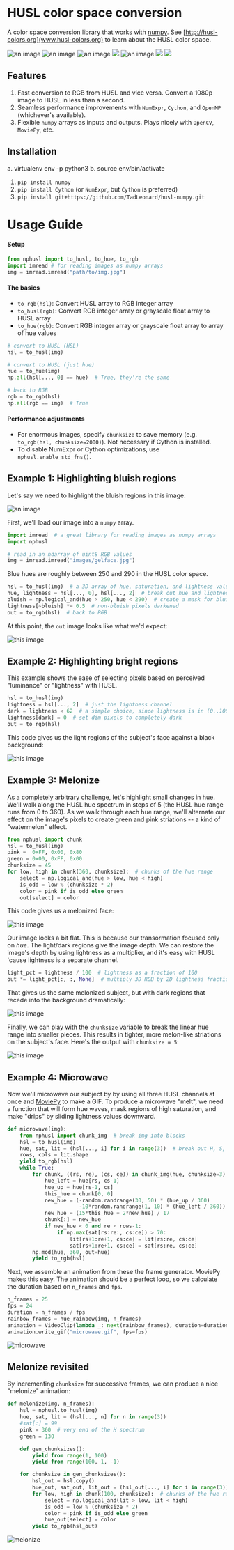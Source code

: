 # HUSL color space conversion
A color space conversion library that works with [numpy](http://numpy.org). See [http://husl-colors.org](www.husl-colors.org) to learn about the HUSL color space.

![an image](images/gelface.jpg) ![an image](images/light.jpg) ![an image](images/watermelon_final.jpg) ![](images/gelface.gif) ![an image](https://i.imgur.com/Arv5BDt.gif) ![](http://imgur.com/B3XiGOm.gif) ![](http://imgur.com/0BAP3RX.gif)

## Features

1. Fast conversion to RGB from HUSL and vice versa. Convert a 1080p image to HUSL in less than a second.
2. Seamless performance improvements with `NumExpr`, `Cython`, and `OpenMP` (whichever's available).
3. Flexible `numpy` arrays as inputs and outputs. Plays nicely with `OpenCV`, `MoviePy`, etc.

## Installation

a. virtualenv env -p python3
b. source env/bin/activate

1. `pip install numpy`
2. `pip install Cython`  (or `NumExpr`, but `Cython` is preferred)
3. `pip install git+https://github.com/TadLeonard/husl-numpy.git`

# Usage Guide
#### Setup

```python
from nphusl import to_husl, to_hue, to_rgb
import imread # for reading images as numpy arrays
img = imread.imread("path/to/img.jpg")
```

#### The basics

* `to_rgb(hsl)`: Convert HUSL array to RGB integer array
* `to_husl(rgb)`: Convert RGB integer array or grayscale float array to HUSL array
* `to_hue(rgb)`: Convert RGB integer array or grayscale float array to array of hue values

```python
# convert to HUSL (HSL)
hsl = to_husl(img)

# convert to HUSL (just hue)
hue = to_hue(img)
np.all(hsl[..., 0] == hue)  # True, they're the same

# back to RGB
rgb = to_rgb(hsl)
np.all(rgb == img)  # True
```

#### Performance adjustments

* For enormous images, specify `chunksize` to save memory (e.g. `to_rgb(hsl, chunksize=2000)`). Not necessary if Cython is installed.
* To disable NumExpr or Cython optimizations, use `nphusl.enable_std_fns()`.

## Example 1: Highlighting bluish regions
Let's say we need to highlight the bluish regions in this image:

![an image](images/gelface.jpg)

First, we'll load our image into a `numpy` array.

```python
import imread  # a great library for reading images as numpy arrays
import nphusl 

# read in an ndarray of uint8 RGB values
img = imread.imread("images/gelface.jpg")
```

Blue hues are roughly between 250 and 290 in the HUSL color space.

```python
hsl = to_husl(img)  # a 3D array of hue, saturation, and lightness values
hue, lightness = hsl[..., 0], hsl[..., 2]  # break out hue and lightness channels
bluish = np.logical_and(hue > 250, hue < 290)  # create a mask for bluish pixels
lightness[~bluish] *= 0.5  # non-bluish pixels darkened
out = to_rgb(hsl)  # back to RGB
```

At this point, the `out` image looks like what we'd expect:

![this image](images/blue.jpg)

## Example 2: Highlighting bright regions

This example shows the ease of selecting pixels based on perceived
"luminance" or "lightness" with HUSL.

```python
hsl = to_husl(img)
lightness = hsl[..., 2]  # just the lightness channel
dark = lightness < 62  # a simple choice, since lightness is in (0..100)
lightness[dark] = 0  # set dim pixels to completely dark
out = to_rgb(hsl)
```

This code gives us the light regions of the subject's face against a
black background:

![this image](images/light.jpg)


## Example 3: Melonize

As a completely arbitrary challenge, let's highlight small changes in hue.
We'll walk along the HUSL hue spectrum in steps of 5 (the HUSL hue range
runs from 0 to 360). As we walk through each hue range, we'll alternate our
effect on the image's pixels to create green and pink striations -- a
kind of "watermelon" effect.

```python
from nphusl import chunk
hsl = to_husl(img)
pink =  0xFF, 0x00, 0x80
green = 0x00, 0xFF, 0x00
chunksize = 45
for low, high in chunk(360, chunksize):  # chunks of the hue range
    select = np.logical_and(hue > low, hue < high)
    is_odd = low % (chunksize * 2)
    color = pink if is_odd else green
    out[select] = color
```

This code gives us a melonized face:

![this image](images/watermelon_flat.jpg)

Our image looks a bit flat.
This is because our transormation focused only on *hue*. The light/dark
regions give the image depth. We can restore the image's depth by using
lightness as a multiplier, and it's easy with HUSL 'cause lightness
is a separate channel.

```python
light_pct = lightness / 100  # lightness as a fraction of 100
out *= light_pct[:, :, None]  # multiply 3D RGB by 2D lightness fraction
```

That gives us the same melonized subject, but with dark regions that
recede into the background dramatically:

![this image](images/watermelon.jpg)

Finally, we can play with the `chunksize` variable to break the linear
hue range into smaller pieces. This results in tighter, more melon-like
striations on the subject's face. Here's the output with `chunksize = 5`:

![this image](images/watermelon_final.jpg)


## Example 4: Microwave

Now we'll microwave our subject by by using all three HUSL channels at once
and [MoviePy](https://github.com/Zulko/moviepy) to make a GIF.
To produce a microwave "melt", we need a function that will form hue waves,
mask regions of high saturation, and make "drips" by sliding lightness
values downward.

```python
def microwave(img):
    from nphusl import chunk_img  # break img into blocks
    hsl = to_husl(img)
    hue, sat, lit = (hsl[..., i] for i in range(3))  # break out H, S, and L
    rows, cols = lit.shape
    yield to_rgb(hsl)
    while True:
        for chunk, ((rs, re), (cs, ce)) in chunk_img(hue, chunksize=3):
            hue_left = hue[rs, cs-1]
            hue_up = hue[rs-1, cs]
            this_hue = chunk[0, 0]
            new_hue = (-random.randrange(30, 50) * (hue_up / 360)
                       -10*random.randrange(1, 10) * (hue_left / 360))
            new_hue = (15*this_hue + 2*new_hue) / 17
            chunk[:] = new_hue
            if new_hue < 0 and re < rows-1:
                if np.max(sat[rs:re:, cs:ce]) > 70:
                    lit[rs+1:re+1, cs:ce] = lit[rs:re, cs:ce]
                    sat[rs+1:re+1, cs:ce] = sat[rs:re, cs:ce]
        np.mod(hue, 360, out=hue)
        yield to_rgb(hsl)
```

Next, we assemble an animation from these the frame
generator. MoviePy makes this easy. The animation should be a perfect
loop, so we calculate the duration based on `n_frames` and `fps`.

```python
n_frames = 25 
fps = 24
duration = n_frames / fps
rainbow_frames = hue_rainbow(img, n_frames)
animation = VideoClip(lambda _: next(rainbow_frames), duration=duration)
animation.write_gif("microwave.gif", fps=fps)
```

![microwave](http://imgur.com/0BAP3RX.gif)


## Melonize revisited
By incrementing `chunksize` for successive frames, we can produce a nice "melonize" animation:

```python
def melonize(img, n_frames):
    hsl = nphusl.to_husl(img)
    hue, sat, lit = (hsl[..., n] for n in range(3))
    #sat[:] = 99
    pink = 360  # very end of the H spectrum
    green = 130

    def gen_chunksizes():
        yield from range(1, 100)
        yield from range(100, 1, -1)

    for chunksize in gen_chunksizes():
        hsl_out = hsl.copy()
        hue_out, sat_out, lit_out = (hsl_out[..., i] for i in range(3))
        for low, high in chunk(100, chunksize):  # chunks of the hue range
            select = np.logical_and(lit > low, lit < high)
            is_odd = low % (chunksize * 2)
            color = pink if is_odd else green
            hue_out[select] = color
        yield to_rgb(hsl_out)
```

![melonize](https://i.imgur.com/Arv5BDt.gif)

